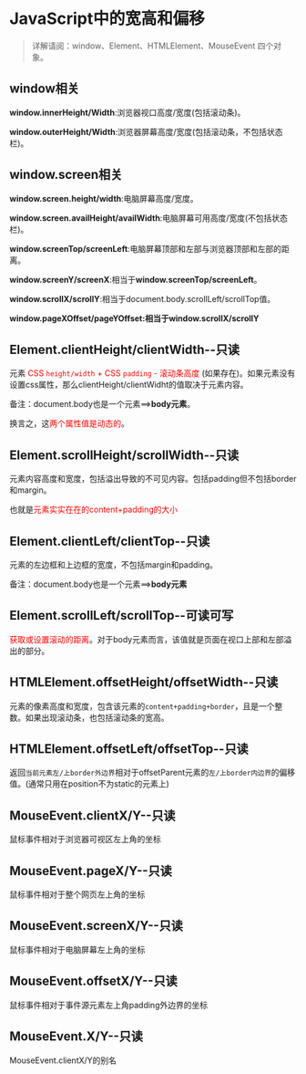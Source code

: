 # JavaScript中的宽高和偏移

>  详解请阅：window、Element、HTMLElement、MouseEvent 四个对象。

## window相关

**window.innerHeight/Width**:浏览器视口高度/宽度(包括滚动条)。

**window.outerHeight/Width**:浏览器屏幕高度/宽度(包括滚动条，不包括状态栏)。



## window.screen相关

**window.screen.height/width**:电脑屏幕高度/宽度。

**window.screen.availHeight/availWidth**:电脑屏幕可用高度/宽度(不包括状态栏)。

**window.screenTop/screenLeft**:电脑屏幕顶部和左部与浏览器顶部和左部的距离。

**window.screenY/screenX**:相当于**window.screenTop/screenLeft**。

**window.scrollX/scrollY**:相当于document.body.scrollLeft/scrollTop值。

**window.pageXOffset/pageYOffset:**相当于**window.scrollX/scrollY**





## Element.clientHeight/clientWidth--只读

元素<span style="color:red;"> CSS `height/width` + CSS `padding` - 滚动条高度 </span>(如果存在)。如果元素没有设置css属性，那么clientHeight/clientWidht的值取决于元素内容。

备注：document.body也是一个元素==>**body元素**。

换言之，这<span style="color:red;">两个属性值是动态的</span>。





## Element.scrollHeight/scrollWidth--只读

元素内容高度和宽度，包括溢出导致的不可见内容。包括padding但不包括border和margin。

也就是<span style='color:red;'>元素实实在在的content+padding的大小</span>





## Element.clientLeft/clientTop--只读

元素的左边框和上边框的宽度，不包括margin和padding。

备注：document.body也是一个元素==>**body元素**





## Element.scrollLeft/scrollTop--可读可写

<span style='color:red;'>获取或设置滚动的距离</span>。对于body元素而言，该值就是页面在视口上部和左部溢出的部分。





## HTMLElement.offsetHeight/offsetWidth--只读

元素的像素高度和宽度，包含该元素的`content+padding+border`，且是一个整数。如果出现滚动条，也包括滚动条的宽高。



## HTMLElement.offsetLeft/offsetTop--只读

返回`当前元素左/上border外边界`相对于offsetParent元素的`左/上border内边界`的偏移值。(通常只用在position不为static的元素上)





## MouseEvent.clientX/Y--只读

鼠标事件相对于浏览器可视区左上角的坐标





## MouseEvent.pageX/Y--只读

鼠标事件相对于整个网页左上角的坐标





## MouseEvent.screenX/Y--只读

鼠标事件相对于电脑屏幕左上角的坐标





## MouseEvent.offsetX/Y--只读

鼠标事件相对于事件源元素左上角padding外边界的坐标





## MouseEvent.X/Y--只读

MouseEvent.clientX/Y的别名

